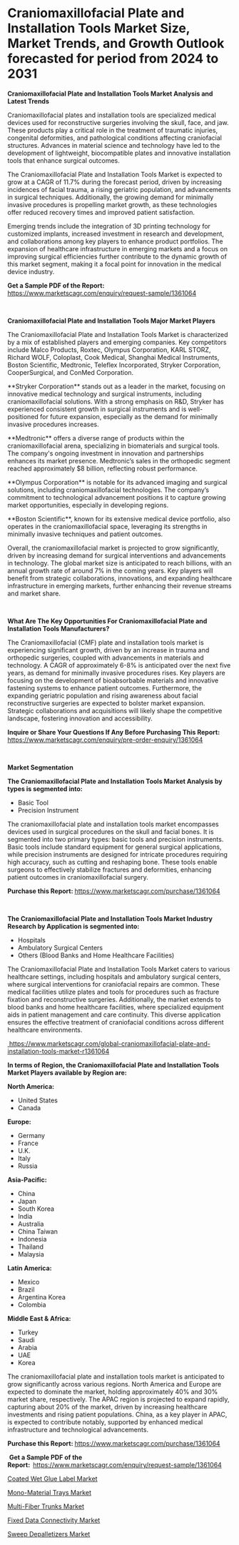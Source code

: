 <p><h1>Craniomaxillofacial Plate and Installation Tools Market Size, Market Trends, and Growth Outlook forecasted for period from 2024 to 2031</h1></p><p><strong>Craniomaxillofacial Plate and Installation Tools Market Analysis and Latest Trends</strong></p>
<p><p>Craniomaxillofacial plates and installation tools are specialized medical devices used for reconstructive surgeries involving the skull, face, and jaw. These products play a critical role in the treatment of traumatic injuries, congenital deformities, and pathological conditions affecting craniofacial structures. Advances in material science and technology have led to the development of lightweight, biocompatible plates and innovative installation tools that enhance surgical outcomes.</p><p>The Craniomaxillofacial Plate and Installation Tools Market is expected to grow at a CAGR of 11.7% during the forecast period, driven by increasing incidences of facial trauma, a rising geriatric population, and advancements in surgical techniques. Additionally, the growing demand for minimally invasive procedures is propelling market growth, as these technologies offer reduced recovery times and improved patient satisfaction. </p><p>Emerging trends include the integration of 3D printing technology for customized implants, increased investment in research and development, and collaborations among key players to enhance product portfolios. The expansion of healthcare infrastructure in emerging markets and a focus on improving surgical efficiencies further contribute to the dynamic growth of this market segment, making it a focal point for innovation in the medical device industry.</p></p>
<p><strong>Get a Sample PDF of the Report:&nbsp;</strong> <a href="https://www.marketscagr.com/enquiry/request-sample/1361064?utm_campaign=1177&utm_medium=2&utm_source=Github&utm_content=ia&utm_term=11102024&utm_id=craniomaxillofacial-plate-and-installation-tools">https://www.marketscagr.com/enquiry/request-sample/1361064</a></p>
<p>&nbsp;</p>
<p><strong>Craniomaxillofacial Plate and Installation Tools Major Market Players</strong></p>
<p><p>The Craniomaxillofacial Plate and Installation Tools Market is characterized by a mix of established players and emerging companies. Key competitors include Malco Products, Roxtec, Olympus Corporation, KARL STORZ, Richard WOLF, Coloplast, Cook Medical, Shanghai Medical Instruments, Boston Scientific, Medtronic, Teleflex Incorporated, Stryker Corporation, CooperSurgical, and ConMed Corporation.</p><p>**Stryker Corporation** stands out as a leader in the market, focusing on innovative medical technology and surgical instruments, including craniomaxillofacial solutions. With a strong emphasis on R&D, Stryker has experienced consistent growth in surgical instruments and is well-positioned for future expansion, especially as the demand for minimally invasive procedures increases.</p><p>**Medtronic** offers a diverse range of products within the craniomaxillofacial arena, specializing in biomaterials and surgical tools. The company's ongoing investment in innovation and partnerships enhances its market presence. Medtronic’s sales in the orthopedic segment reached approximately $8 billion, reflecting robust performance.</p><p>**Olympus Corporation** is notable for its advanced imaging and surgical solutions, including craniomaxillofacial technologies. The company’s commitment to technological advancement positions it to capture growing market opportunities, especially in developing regions.</p><p>**Boston Scientific**, known for its extensive medical device portfolio, also operates in the craniomaxillofacial space, leveraging its strengths in minimally invasive techniques and patient outcomes.</p><p>Overall, the craniomaxillofacial market is projected to grow significantly, driven by increasing demand for surgical interventions and advancements in technology. The global market size is anticipated to reach billions, with an annual growth rate of around 7% in the coming years. Key players will benefit from strategic collaborations, innovations, and expanding healthcare infrastructure in emerging markets, further enhancing their revenue streams and market share.</p></p>
<p>&nbsp;</p>
<p><strong>What Are The Key Opportunities For Craniomaxillofacial Plate and Installation Tools Manufacturers?</strong></p>
<p><p>The Craniomaxillofacial (CMF) plate and installation tools market is experiencing significant growth, driven by an increase in trauma and orthopedic surgeries, coupled with advancements in materials and technology. A CAGR of approximately 6-8% is anticipated over the next five years, as demand for minimally invasive procedures rises. Key players are focusing on the development of bioabsorbable materials and innovative fastening systems to enhance patient outcomes. Furthermore, the expanding geriatric population and rising awareness about facial reconstructive surgeries are expected to bolster market expansion. Strategic collaborations and acquisitions will likely shape the competitive landscape, fostering innovation and accessibility.</p></p>
<p><strong>Inquire or Share Your Questions If Any Before Purchasing This Report:</strong> <a href="https://www.marketscagr.com/enquiry/pre-order-enquiry/1361064?utm_campaign=1177&utm_medium=2&utm_source=Github&utm_content=ia&utm_term=11102024&utm_id=craniomaxillofacial-plate-and-installation-tools">https://www.marketscagr.com/enquiry/pre-order-enquiry/1361064</a></p>
<p>&nbsp;</p>
<p><strong>Market Segmentation</strong></p>
<p><strong>The Craniomaxillofacial Plate and Installation Tools Market Analysis by types is segmented into:</strong></p>
<p><ul><li>Basic Tool</li><li>Precision Instrument</li></ul></p>
<p><p>The craniomaxillofacial plate and installation tools market encompasses devices used in surgical procedures on the skull and facial bones. It is segmented into two primary types: basic tools and precision instruments. Basic tools include standard equipment for general surgical applications, while precision instruments are designed for intricate procedures requiring high accuracy, such as cutting and reshaping bone. These tools enable surgeons to effectively stabilize fractures and deformities, enhancing patient outcomes in craniomaxillofacial surgery.</p></p>
<p><strong>Purchase this Report:&nbsp;</strong><a href="https://www.marketscagr.com/purchase/1361064?utm_campaign=1177&utm_medium=2&utm_source=Github&utm_content=ia&utm_term=11102024&utm_id=craniomaxillofacial-plate-and-installation-tools">https://www.marketscagr.com/purchase/1361064</a></p>
<p>&nbsp;</p>
<p><strong>The Craniomaxillofacial Plate and Installation Tools Market Industry Research by Application is segmented into:</strong></p>
<p><ul><li>Hospitals</li><li>Ambulatory Surgical Centers</li><li>Others (Blood Banks and Home Healthcare Facilities)</li></ul></p>
<p><p>The Craniomaxillofacial Plate and Installation Tools Market caters to various healthcare settings, including hospitals and ambulatory surgical centers, where surgical interventions for craniofacial repairs are common. These medical facilities utilize plates and tools for procedures such as fracture fixation and reconstructive surgeries. Additionally, the market extends to blood banks and home healthcare facilities, where specialized equipment aids in patient management and care continuity. This diverse application ensures the effective treatment of craniofacial conditions across different healthcare environments.</p></p>
<p><a href="https://www.marketscagr.com/global-craniomaxillofacial-plate-and-installation-tools-market-r1361064?utm_campaign=1177&utm_medium=2&utm_source=Github&utm_content=ia&utm_term=11102024&utm_id=craniomaxillofacial-plate-and-installation-tools">&nbsp;https://www.marketscagr.com/global-craniomaxillofacial-plate-and-installation-tools-market-r1361064</a></p>
<p><strong>In terms of Region, the Craniomaxillofacial Plate and Installation Tools Market Players available by Region are:</strong></p>
<p>
    <p> <strong> North America: </strong>
        <ul>
            <li>United States</li>
            <li>Canada</li>
        </ul>
        </p> 
    <p> <strong> Europe: </strong>
        <ul>
            <li>Germany</li>
            <li>France</li>
            <li>U.K.</li>
            <li>Italy</li>
            <li>Russia</li>
        </ul>
        </p> 
    <p> <strong> Asia-Pacific: </strong>
        <ul>
            <li>China</li>
            <li>Japan</li>
            <li>South Korea</li>
            <li>India</li>
            <li>Australia</li>
            <li>China Taiwan</li>
            <li>Indonesia</li>
            <li>Thailand</li>
            <li>Malaysia</li>
        </ul>
        </p> 
    <p> <strong> Latin America: </strong>
        <ul>
            <li>Mexico</li>
            <li>Brazil</li>
            <li>Argentina Korea</li>
            <li>Colombia</li>
        </ul>
        </p> 
    <p> <strong> Middle East & Africa: </strong>
        <ul>
            <li>Turkey</li>
            <li>Saudi</li>
            <li>Arabia</li>
            <li>UAE</li>
            <li>Korea</li>
        </ul>
    </p>
    </p>
<p><p>The craniomaxillofacial plate and installation tools market is anticipated to grow significantly across various regions. North America and Europe are expected to dominate the market, holding approximately 40% and 30% market share, respectively. The APAC region is projected to expand rapidly, capturing about 20% of the market, driven by increasing healthcare investments and rising patient populations. China, as a key player in APAC, is expected to contribute notably, supported by enhanced medical infrastructure and technological advancements.</p></p>
<p><strong>Purchase this Report: </strong><a href="https://www.marketscagr.com/purchase/1361064?utm_campaign=1177&utm_medium=2&utm_source=Github&utm_content=ia&utm_term=11102024&utm_id=craniomaxillofacial-plate-and-installation-tools">https://www.marketscagr.com/purchase/1361064</a></p>
<p>&nbsp;<strong>Get a Sample PDF of the Report:&nbsp;&nbsp;</strong><a href="https://www.marketscagr.com/enquiry/request-sample/1361064?utm_campaign=1177&utm_medium=2&utm_source=Github&utm_content=ia&utm_term=11102024&utm_id=craniomaxillofacial-plate-and-installation-tools">https://www.marketscagr.com/enquiry/request-sample/1361064</a></p>
<p><strong></strong></p>
<p><p><a href="https://www.linkedin.com/pulse/coated-wet-glue-label-market-trends-focusing-insight-2h4be?utm_campaign=1177&utm_medium=2&utm_source=Github&utm_content=ia&utm_term=11102024&utm_id=craniomaxillofacial-plate-and-installation-tools">Coated Wet Glue Label Market</a></p><p><a href="https://www.linkedin.com/pulse/global-mono-material-trays-market-pulse-trends-growth-udlce?utm_campaign=1177&utm_medium=2&utm_source=Github&utm_content=ia&utm_term=11102024&utm_id=craniomaxillofacial-plate-and-installation-tools">Mono-Material Trays Market</a></p><p><a href="https://issuu.com/reportprime-2/docs/multi-fiber-trunks-market-size-2030_2879e8e1ca6cf6?utm_campaign=1177&utm_medium=2&utm_source=Github&utm_content=ia&utm_term=11102024&utm_id=craniomaxillofacial-plate-and-installation-tools">Multi-Fiber Trunks Market</a></p><p><a href="https://issuu.com/reportprime-2/docs/fixed-data-connectivity-market-size_b20f7994e7b1b8?utm_campaign=1177&utm_medium=2&utm_source=Github&utm_content=ia&utm_term=11102024&utm_id=craniomaxillofacial-plate-and-installation-tools">Fixed Data Connectivity Market</a></p><p><a href="https://www.linkedin.com/pulse/sweep-depalletizers-market-pulse-53-expansion-blueprint-2024-2031-f6xfe?utm_campaign=1177&utm_medium=2&utm_source=Github&utm_content=ia&utm_term=11102024&utm_id=craniomaxillofacial-plate-and-installation-tools">Sweep Depalletizers Market</a></p></p>